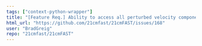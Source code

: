 ```yaml
---
tags: ["context-python-wrapper"]
title: "[Feature Req.] Ability to access all perturbed velocity components (also alternate line-of-sight direction)"
html_url: "https://github.com/21cmfast/21cmFAST/issues/168"
user: "BradGreig"
repo: "21cmfast/21cmFAST"
---
```


